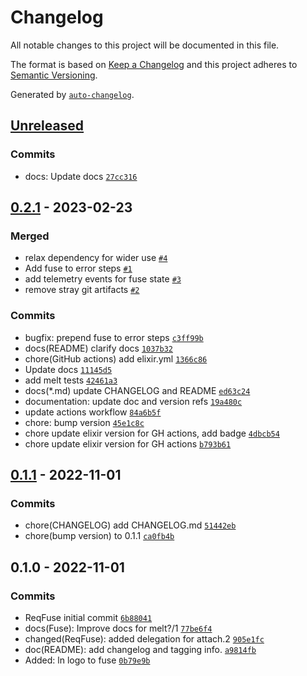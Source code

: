 # Changelog

All notable changes to this project will be documented in this file.

The format is based on [Keep a Changelog](https://keepachangelog.com/en/1.0.0/)
and this project adheres to [Semantic Versioning](https://semver.org/spec/v2.0.0.html).

Generated by [`auto-changelog`](https://github.com/CookPete/auto-changelog).

## [Unreleased](https://github.com/carsdotcom/req_fuse/compare/0.2.1...HEAD)

### Commits

- docs: Update docs [`27cc316`](https://github.com/carsdotcom/req_fuse/commit/27cc316ce32456a47e9cf8669bce465027d19199)

## [0.2.1](https://github.com/carsdotcom/req_fuse/compare/0.1.1...0.2.1) - 2023-02-23

### Merged

- relax dependency for wider use [`#4`](https://github.com/carsdotcom/req_fuse/pull/4)
- Add fuse to error steps [`#1`](https://github.com/carsdotcom/req_fuse/pull/1)
- add telemetry events for fuse state [`#3`](https://github.com/carsdotcom/req_fuse/pull/3)
- remove stray git artifacts [`#2`](https://github.com/carsdotcom/req_fuse/pull/2)

### Commits

- bugfix: prepend fuse to error steps [`c3ff99b`](https://github.com/carsdotcom/req_fuse/commit/c3ff99b854da1cf45a8eeb001a9b8f110e29b71a)
- docs(README) clarify docs [`1037b32`](https://github.com/carsdotcom/req_fuse/commit/1037b324d654a2c6ffb1e9bdc1b0696044745381)
- chore(GitHub actions) add elixir.yml [`1366c86`](https://github.com/carsdotcom/req_fuse/commit/1366c861a8370cc4f334e8878a69b1fcf460b02b)
- Update docs [`11145d5`](https://github.com/carsdotcom/req_fuse/commit/11145d5e6341d4ceedd3f448f46d214229951ff7)
- add melt tests [`42461a3`](https://github.com/carsdotcom/req_fuse/commit/42461a3d6a6d15710c507d783318253f90b9c81f)
- docs(*.md) update CHANGELOG and README [`ed63c24`](https://github.com/carsdotcom/req_fuse/commit/ed63c24c213327f78ff1e80639340fcf4604726c)
- documentation: update doc and version refs [`19a480c`](https://github.com/carsdotcom/req_fuse/commit/19a480c8a55844c4ad7cbbdd4339da7ae195aba3)
- update actions workflow [`84a6b5f`](https://github.com/carsdotcom/req_fuse/commit/84a6b5fadb31dbea11d823db98540b6b2286d6c4)
- chore: bump version [`45e1c8c`](https://github.com/carsdotcom/req_fuse/commit/45e1c8c3f281595d9d0a598014cf1cf06e45e942)
- chore update elixir version for GH actions, add badge [`4dbcb54`](https://github.com/carsdotcom/req_fuse/commit/4dbcb540ac302bf135ae012d7f8aee5384e81d4a)
- chore update elixir version for GH actions [`b793b61`](https://github.com/carsdotcom/req_fuse/commit/b793b61e50fee2f64d4c1a4643dc51637607f60d)

## [0.1.1](https://github.com/carsdotcom/req_fuse/compare/0.1.0...0.1.1) - 2022-11-01

### Commits

- chore(CHANGELOG) add CHANGELOG.md [`51442eb`](https://github.com/carsdotcom/req_fuse/commit/51442eb8c77e6981de9f8da4f5cd93f7e67140d0)
- chore(bump version) to 0.1.1 [`ca0fb4b`](https://github.com/carsdotcom/req_fuse/commit/ca0fb4bdfafb30ce4965f366b21b42eb0ca6ebc6)

## 0.1.0 - 2022-11-01

### Commits

- ReqFuse initial commit [`6b88041`](https://github.com/carsdotcom/req_fuse/commit/6b88041949eb617778da6b750282a27ecb2c2eb1)
- docs(Fuse): Improve docs for melt?/1 [`77be6f4`](https://github.com/carsdotcom/req_fuse/commit/77be6f4bd8fe381b27fbc9ea65e45e2f5eddab68)
- changed(ReqFuse): added delegation for attach.2 [`905e1fc`](https://github.com/carsdotcom/req_fuse/commit/905e1fc900b1a24d2b8459b9681e3abbebda39b7)
- doc(README): add changelog and tagging info. [`a9814fb`](https://github.com/carsdotcom/req_fuse/commit/a9814fb2f3d1fd810f0901709ef6e7c9bcadf905)
- Added: ln logo to fuse [`0b79e9b`](https://github.com/carsdotcom/req_fuse/commit/0b79e9ba97fe223b4626a150d033465041f11a3a)
